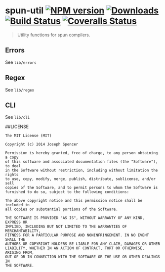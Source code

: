 # spun-util [![NPM version][npm-image]][npm-url] [![Downloads][downloads-image]][npm-url] [![Build Status][travis-image]][travis-url] [![Coveralls Status][coveralls-image]][coveralls-url]
> Utility functions for spun compilers.

## Errors

See `lib/errors`

## Regex

See `lib/regex`

## CLI

See `lib/cli`

##LICENSE
``````
The MIT License (MIT)

Copyright (c) 2014 Joseph Spencer

Permission is hereby granted, free of charge, to any person obtaining a copy
of this software and associated documentation files (the "Software"), to deal
in the Software without restriction, including without limitation the rights
to use, copy, modify, merge, publish, distribute, sublicense, and/or sell
copies of the Software, and to permit persons to whom the Software is
furnished to do so, subject to the following conditions:

The above copyright notice and this permission notice shall be included in
all copies or substantial portions of the Software.

THE SOFTWARE IS PROVIDED "AS IS", WITHOUT WARRANTY OF ANY KIND, EXPRESS OR
IMPLIED, INCLUDING BUT NOT LIMITED TO THE WARRANTIES OF MERCHANTABILITY,
FITNESS FOR A PARTICULAR PURPOSE AND NONINFRINGEMENT. IN NO EVENT SHALL THE
AUTHORS OR COPYRIGHT HOLDERS BE LIABLE FOR ANY CLAIM, DAMAGES OR OTHER
LIABILITY, WHETHER IN AN ACTION OF CONTRACT, TORT OR OTHERWISE, ARISING FROM,
OUT OF OR IN CONNECTION WITH THE SOFTWARE OR THE USE OR OTHER DEALINGS IN
THE SOFTWARE.
``````

[downloads-image]: http://img.shields.io/npm/dm/spun-util.svg
[npm-url]: https://npmjs.org/package/spun-util
[npm-image]: http://img.shields.io/npm/v/spun-util.svg

[travis-url]: https://travis-ci.org/jsdevel/spun-util
[travis-image]: http://img.shields.io/travis/jsdevel/spun-util.svg

[coveralls-url]: https://coveralls.io/r/jsdevel/spun-util
[coveralls-image]: http://img.shields.io/coveralls/jsdevel/spun-util/master.svg
